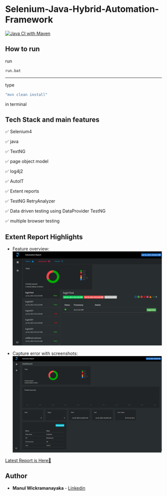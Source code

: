 # Selenium-Java-Hybrid-Automation-Framework

[![Java CI with Maven](https://github.com/mwickramanayaka/Selenium-Java-Hybrid-Automation-Framework/pulse)](https://github.com/mwickramanayaka/Selenium-Java-Hybrid-Automation-Framework/pulse)

## How to run
run
```bash
run.bat 
```
--------------------
type
```bash
"mvn clean install"
```
in terminal

## Tech Stack and main features
✅ Selenium4

✅ java

✅ TextNG

✅ page object model

✅ log4j2

✅ AutoIT

✅ Extent reports

✅ TestNG RetryAnalyzer

✅ Data driven testing using DataProvider TestNG

✅ multiple browser testing

 
 ## Extent Report Highlights

* Feature overview:
  <br>
    ![feature overview](./.README/image1.PNG)


* Capture error with screenshots:
  <br>
    ![steps page](./.README/image2.PNG)

[Latest Report is Here🙂](https://youvegslabs/)

## Author
* **Manul Wickramanayaka** - [Linkedin](https://snd/) 
